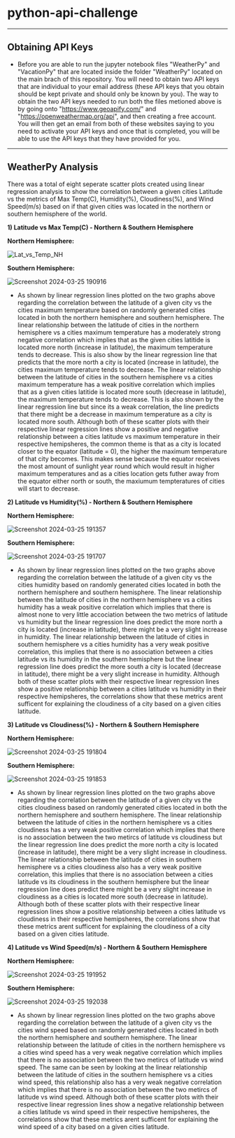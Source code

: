 # **python-api-challenge** #
--------

## Obtaining API Keys ##
* Before you are able to run the jupyter notebook files "WeatherPy" and "VacationPy" that are located inside the folder "WeatherPy" located on the main brach of this repository. You will need to obtain two API keys that are individual to your email address (these API keys that you obtain should be kept private and should only be known by you). The way to obtain the two API keys needed to run both the files metioned above is by going onto "https://www.geoapify.com/" and "https://openweathermap.org/api", and then creating a free account. You will then get an email from both of these websites saying to you need to activate your API keys and once that is completed, you will be able to use the API keys that they have provided for you. 
--------

## WeatherPy Analysis ##
There was a total of eight seperate scatter plots created using linear regression analysis to show the correlation between a given cities Latitude vs the metrics of Max Temp(C), Humidity(%), Cloudiness(%), and Wind Speed(m/s) based on if that given cities was located in the northern or southern hemisphere of the world.

**1) Latitude vs Max Temp(C) - Northern & Southern Hemisphere**

**Northern Hemisphere:**

![Lat_vs_Temp_NH](https://github.com/nmrodio/python-api-challenge/assets/157527614/c0ab2bd0-7595-42bf-9e4b-ebe2ea7af8c9)

**Southern Hemisphere:**

![Screenshot 2024-03-25 190916](https://github.com/nmrodio/python-api-challenge/assets/157527614/79a6710b-9309-4635-9759-07ee27d755cc)

*  As shown by linear regression lines plotted on the two graphs above regarding the correlation between the latitude of a given city vs the cities maximum temperature based on randomly generated cities located in both the northern hemisphere and southern hemisphere. The linear relationship between the latitude of cities in the northern hemisphere vs a cities maximum temperature has a moderately strong negative correlation which implies that as the given cities latitide is located more north (increase in latitude), the maximum temperature tends to decrease. This is also show by the linear regression line that predicts that the more north a city is located (increase in latitude), the cities maximum temperature tends to decrease. The linear relationship between the latitude of cities in the southern hemisphere vs a cities maximum temperature has a weak positive correlation which implies that as a given cities latitide is located more south (decrease in latitude), the maximum temperature tends to decrease. This is also shown by the linear regression line but since its a weak correlation, the line predicts that there might be a decrease in maximum temperature as a city is located more south. Although both of these scatter plots with their respective linear regression lines show a positive and negative relationship between a cities latitude vs maximum temperature in their respective hemipsheres, the common theme is that as a city is located closer to the equator (latitude = 0), the higher the maximum temperature of that city becomes. This makes sense because the equator receives the most amount of sunlight year round which would result in higher maximum temperatures and as a cities location gets futher away from the equator either north or south, the maxiumum tempteratures of cities will start to decrease.

**2) Latitude vs Humidity(%) - Northern & Southern Hemisphere**

**Northern Hemisphere:**

![Screenshot 2024-03-25 191357](https://github.com/nmrodio/python-api-challenge/assets/157527614/eb3ef5c6-7fdd-4c17-8614-dc4fb58e3956)

**Southern Hemisphere:**

![Screenshot 2024-03-25 191707](https://github.com/nmrodio/python-api-challenge/assets/157527614/2d3c806e-fae5-4e03-8284-5c2f804d66e2)

* As shown by linear regression lines plotted on the two graphs above regarding the correlation between the latitude of a given city vs the cities humidity based on randomly generated cities located in both the northern hemisphere and southern hemisphere. The linear relationship between the latitude of cities in the northern hemisphere vs a cities humidity has a weak positive correlation which implies that there is almost none to very little accociation between the two metrics of latitude vs humidity but the linear regression line does predict the more north a city is located (increase in latitude), there might be a very slight increase in humidity. The linear relationship between the latitude of cities in southern hemisphere vs a cities humidity has a very weak positive correlation, this implies that there is no association between a cities latitude vs its humidity in the southern hemisphere but the linear regression line does predict the more south a city is located (decrease in latitude), there might be a very slight increase in humidity. Although both of these scatter plots with their respective linear regression lines show a positive relationship between a cities latitude vs humidity in their respective hemipsheres, the correlations show that these metrics arent sufficent for explaining the cloudiness of a city based on a given cities latitude.

**3) Latitude vs Cloudiness(%) - Northern & Southern Hemisphere**

**Northern Hemisphere:**

![Screenshot 2024-03-25 191804](https://github.com/nmrodio/python-api-challenge/assets/157527614/71b90cf8-ceda-46c9-963e-d26dce82c2ce)

**Southern Hemisphere:**

![Screenshot 2024-03-25 191853](https://github.com/nmrodio/python-api-challenge/assets/157527614/e26f5caa-f015-429b-a937-eccf0dbe29f5)

* As shown by linear regression lines plotted on the two graphs above regarding the correlation between the latitude of a given city vs the cities cloudiness based on randomly generated cities located in both the northern hemisphere and southern hemisphere. The linear relationship between the latitude of cities in the northern hemisphere vs a cities cloudiness has a very weak positive correlation which implies that there is no association between the two metircs of latitude vs cloudiness but the linear regression line does predict the more north a city is located (increase in latitude), there might be a very slight increase in cloudiness. The linear relationship between the latitude of cities in southern hemisphere vs a cities cloudiness also has a very weak positive correlation, this implies that there is no association between a cities latitude vs its cloudiness in the southern hemisphere but the linear regression line does predict there might be a very slight increase in cloudiness as a cities is located more south (decrease in latitude). Although both of these scatter plots with their respective linear regression lines show a positive relationship between a cities latitude vs cloudiness in their respective hemipsheres, the correlations show that these metrics arent sufficent for explaining the cloudiness of a city based on a given cities latitude.

**4) Latitude vs Wind Speed(m/s) - Northern & Southern Hemisphere**

**Northern Hemisphere:**

![Screenshot 2024-03-25 191952](https://github.com/nmrodio/python-api-challenge/assets/157527614/934c1fd7-3cd7-4c3a-91c4-2f013e4a3706)

**Southern Hemisphere:**

![Screenshot 2024-03-25 192038](https://github.com/nmrodio/python-api-challenge/assets/157527614/11f2a0ba-7570-43c7-bd31-82d464646b0b)

* As shown by linear regression lines plotted on the two graphs above regarding the correlation between the latitude of a given city vs the cities wind speed based on randomly generated cities located in both the northern hemisphere and southern hemisphere. The linear relationship between the latitude of cities in the northern hemisphere vs a cities wind speed has a very weak negative correlation which implies that there is no association between the two metircs of latitude vs wind speed. The same can be seen by looking at the linear relationship between the latitude of cities in the southern hemisphere vs a cities wind speed, this relationship also has a very weak negative correlation which implies that there is no association between the two metircs of latitude vs wind speed. Although both of these scatter plots with their respective linear regression lines show a negative relationship between a cities latitude vs wind speed in their respective hemipsheres, the correlations show that these metrics arent sufficent for explaining the wind speed of a city based on a given cities latitude. 
